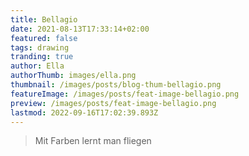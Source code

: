 ```yaml
---
title: Bellagio
date: 2021-08-13T17:33:14+02:00
featured: false
tags: drawing
tranding: true
author: Ella
authorThumb: images/ella.png
thumbnail: /images/posts/blog-thum-bellagio.png
featureImage: /images/posts/feat-image-bellagio.png
preview: /images/posts/feat-image-bellagio.png
lastmod: 2022-09-16T17:02:39.893Z
---
```


> Mit Farben lernt man fliegen